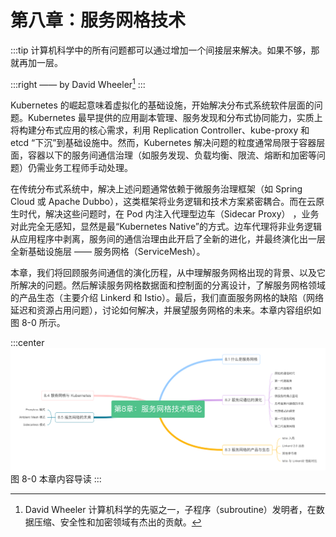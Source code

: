 # 第八章：服务网格技术

:::tip <a/>
计算机科学中的所有问题都可以通过增加一个间接层来解决。如果不够，那就再加一层。

:::right
—— by David Wheeler[^1]
:::

Kubernetes 的崛起意味着虚拟化的基础设施，开始解决分布式系统软件层面的问题。Kubernetes 最早提供的应用副本管理、服务发现和分布式协同能力，实质上将构建分布式应用的核心需求，利用 Replication Controller、kube-proxy 和 etcd “下沉”到基础设施中。然而，Kubernetes 解决问题的粒度通常局限于容器层面，容器以下的服务间通信治理（如服务发现、负载均衡、限流、熔断和加密等问题）仍需业务工程师手动处理。

在传统分布式系统中，解决上述问题通常依赖于微服务治理框架（如 Spring Cloud 或 Apache Dubbo），这类框架将业务逻辑和技术方案紧密耦合。而在云原生时代，解决这些问题时，在 Pod 内注入代理型边车（Sidecar Proxy） ，业务对此完全无感知，显然是最“Kubernetes Native”的方式。边车代理将非业务逻辑从应用程序中剥离，服务间的通信治理由此开启了全新的进化，并最终演化出一层全新基础设施层 —— 服务网格（ServiceMesh）。

本章，我们将回顾服务间通信的演化历程，从中理解服务网格出现的背景、以及它所解决的问题。然后解读服务网格数据面和控制面的分离设计，了解服务网格领域的产品生态（主要介绍 Linkerd 和 Istio）。最后，我们直面服务网格的缺陷（网络延迟和资源占用问题），讨论如何解决，并展望服务网格的未来。本章内容组织如图 8-0 所示。

:::center
  ![](../assets/ServiceMesh-summary.png)<br/>
  图 8-0 本章内容导读
:::

[^1]: David Wheeler 计算机科学的先驱之一，子程序（subroutine）发明者，在数据压缩、安全性和加密领域有杰出的贡献。